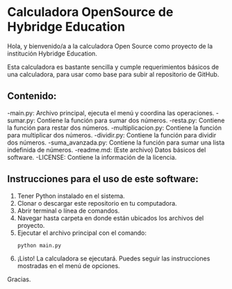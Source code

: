 # Calculadora OpenSource de Hybridge Education
Hola, y bienvenido/a a la calculadora Open Source como proyecto de la institución Hybridge Education.

Esta calculadora es bastante sencilla y cumple requerimientos básicos de una calculadora, para usar como base para subir al repositorio de GitHub.

## Contenido:

-main.py: Archivo principal, ejecuta el menú y coordina las operaciones.
-sumar.py: Contiene la función para sumar dos números.
-resta.py: Contiene la función para restar dos números.
-multiplicacion.py: Contiene la función para multiplicar dos números.
-dividir.py: Contiene la función para dividir dos números.
-suma_avanzada.py: Contiene la función para sumar una lista indefinida de números.
-readme.md: (Este archivo) Datos básicos del software.
-LICENSE: Contiene la información de la licencia.

## Instrucciones para el uso de este software:

1. Tener Python instalado en el sistema.
2. Clonar o descargar este repositorio en tu computadora.
3. Abrir terminal o línea de comandos.
4. Navegar hasta carpeta en donde están ubicados los archivos del proyecto.
5. Ejecutar el archivo principal con el comando:
	```bash
    python main.py
    ```
6. ¡Listo! La calculadora se ejecutará. Puedes seguir las instrucciones mostradas en el menú de opciones.

Gracias.
